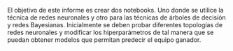 El objetivo de este informe es crear dos notebooks. Uno donde se utilice la técnica de redes neuronales y 
otro para las técnicas de árboles de decisión y redes Bayesianas. 
Inicialmente se deben probar diferentes topologías de redes neuronales y modificar los hiperparámetros 
de tal manera que se puedan obtener modelos que permitan predecir el equipo ganador.
